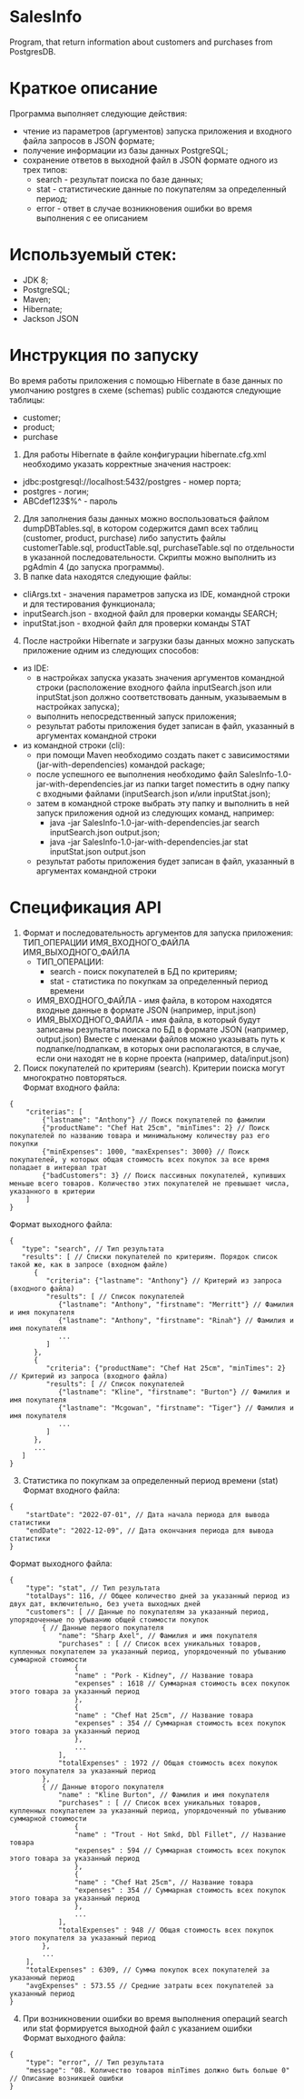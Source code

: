 # SalesInfo
Program, that return information about customers and purchases from PostgresDB.

# Краткое описание
Программа выполняет следующие действия:
* чтение из параметров (аргументов) запуска приложения и входного файла запросов в JSON формате;
* получение информации из базы данных PostgreSQL;
* сохранение ответов в выходной файл в JSON формате одного из трех типов:
    - search - результат поиска по базе данных;
    - stat - статистические данные по покупателям за определенный период;
    - error - ответ в случае возникновения ошибки во время выполнения с ее описанием

# Используемый стек:
* JDK 8;
* PostgreSQL;
* Maven;
* Hibernate;
* Jackson JSON

# Инструкция по запуску

Во время работы приложения с помощью Hibernate в базе данных по умолчанию postgres в схеме (schemas) public
создаются следующие таблицы:
* customer;
* product;
* purchase

1. Для работы Hibernate в файле конфигурации hibernate.cfg.xml необходимо указать корректные
значения настроек:
* <property name="connection.url">jdbc:postgresql://localhost:5432/postgres</property> - номер порта;
* <property name="connection.username">postgres</property> - логин;
* <property name="connection.password">ABCdef123$%^</property> - пароль
2. Для заполнения базы данных можно воспользоваться файлом dumpDBTables.sql, в котором содержится дамп
всех таблиц (customer, product, purchase) либо запустить файлы customerTable.sql, productTable.sql, purchaseTable.sql 
по отдельности в указанной последовательности. Скрипты можно выполнить из pgAdmin 4 (до запуска программы).
3. В папке data находятся следующие файлы:
* cliArgs.txt - значения параметров запуска из IDE, командной строки и для тестирования функционала;
* inputSearch.json - входной файл для проверки команды SEARCH;
* inputStat.json - входной файл для проверки команды STAT
4. После настройки Hibernate и загрузки базы данных можно запускать приложение одним из следующих способов:
* из IDE:
    - в настройках запуска указать значения аргументов командной строки (расположение входного файла inputSearch.json 
    или inputStat.json должно соответствовать данным, указываемым в настройках запуска);
    - выполнить непосредственный запуск приложения;
    - результат работы приложения будет записан в файл, указанный в аргументах командной строки
* из командной строки (cli):
    - при помощи Maven необходимо создать пакет с зависимостями (jar-with-dependencies) командой package;
    - после успешного ее выполнения необходимо файл SalesInfo-1.0-jar-with-dependencies.jar из папки target поместить в
    одну папку с входными файлами (inputSearch.json и/или inputStat.json);
    - затем в командной строке выбрать эту папку и выполнить в ней запуск приложения одной из следующих команд, например:
        * java -jar SalesInfo-1.0-jar-with-dependencies.jar search inputSearch.json output.json;
        * java -jar SalesInfo-1.0-jar-with-dependencies.jar stat inputStat.json output.json
    - результат работы приложения будет записан в файл, указанный в аргументах командной строки

# Спецификация API

1. Формат и последовательность аргументов для запуска приложения:  
   ТИП_ОПЕРАЦИИ ИМЯ_ВХОДНОГО_ФАЙЛА ИМЯ_ВЫХОДНОГО_ФАЙЛА
   - ТИП_ОПЕРАЦИИ:
      * search - поиск покупателей в БД по критериям;
      * stat - статистика по покупкам за определенный период времени
   - ИМЯ_ВХОДНОГО_ФАЙЛА - имя файла, в котором находятся входные данные в формате JSON (например, input.json)
   - ИМЯ_ВЫХОДНОГО_ФАЙЛА - имя файла, в который будут записаны результаты поиска по БД в формате JSON (например, output.json)
   Вместе с именами файлов можно указывать путь к подпапке/подпапкам, в которых они располагаются, в случае, если они 
   находят не в корне проекта (например, data/input.json) 
2. Поиск покупателей по критериям (search). Критерии поиска могут многократно повторяться.  
Формат входного файла:
```
{
    "criterias": [
        {"lastname": "Anthony"} // Поиск покупателей по фамилии
        {"productName": "Chef Hat 25cm", "minTimes": 2} // Поиск покупателей по названию товара и минимальному количеству раз его покупки
        {"minExpenses": 1000, "maxExpenses": 3000} // Поиск покупателей, у которых общая стоимость всех покупок за все время попадает в интервал трат
        {"badCustomers": 3} // Поиск пассивных покупателей, купивших меньше всего товаров. Количество этих покупателей не превышает числа, указанного в критерии
    ]
}
```
Формат выходного файла:
```
{
   "type": "search", // Тип результата
   "results": [ // Списки покупателей по критериям. Порядок список такой же, как в запросе (входном файле)
      {
         "criteria": {"lastname": "Anthony"} // Критерий из запроса (входного файла)
         "results": [ // Список покупателей
            {"lastname": "Anthony", "firstname": "Merritt"} // Фамилия и имя покупателя
            {"lastname": "Anthony", "firstname": "Rinah"} // Фамилия и имя покупателя
            ...
         ]  
      },
      {
         "criteria": {"productName": "Chef Hat 25cm", "minTimes": 2} // Критерий из запроса (входного файла)
         "results": [ // Список покупателей
            {"lastname": "Kline", "firstname": "Burton"} // Фамилия и имя покупателя
            {"lastname": "Mcgowan", "firstname": "Tiger"} // Фамилия и имя покупателя
            ...
         ]
      },
      ...
   ]
}
```
3. Статистика по покупкам за определенный период времени (stat)  
Формат входного файла:
```
{
    "startDate": "2022-07-01", // Дата начала периода для вывода статистики
    "endDate": "2022-12-09", // Дата окончания периода для вывода статистики
}
```
Формат выходного файла:
```
{
    "type": "stat", // Тип результата
    "totalDays": 116, // Общее количество дней за указанный период из двух дат, включительно, без учета выходных дней
    "customers": [ // Данные по покупателям за указанный период, упорядоченные по убыванию общей стоимости покупок
        { // Данные первого покупателя
            "name": "Sharp Axel", // Фамилия и имя покупателя
            "purchases" : [ // Список всех уникальных товаров, купленных покупателем за указанный период, упорядоченный по убыванию суммарной стоимости
                {
                "name" : "Pork - Kidney", // Название товара
                "expenses" : 1618 // Суммарная стоимость всех покупок этого товара за указанный период
                },
                {
                "name" : "Chef Hat 25cm", // Название товара
                "expenses" : 354 // Суммарная стоимость всех покупок этого товара за указанный период
                },
                ...
            ],
            "totalExpenses" : 1972 // Общая стоимость всех покупок этого покупателя за указанный период
        },
        { // Данные второго покупателя
            "name" : "Kline Burton", // Фамилия и имя покупателя
            "purchases" : [ // Список всех уникальных товаров, купленных покупателем за указанный период, упорядоченный по убыванию суммарной стоимости
                {
                "name" : "Trout - Hot Smkd, Dbl Fillet", // Название товара
                "expenses" : 594 // Суммарная стоимость всех покупок этого товара за указанный период
                },
                {
                "name" : "Chef Hat 25cm", // Название товара
                "expenses" : 354 // Суммарная стоимость всех покупок этого товара за указанный период
                },
                ...
            ],
            "totalExpenses" : 948 // Общая стоимость всех покупок этого покупателя за указанный период
        },
        ...
    ],
    "totalExpenses" : 6309, // Сумма покупок всех покупателей за указанный период
    "avgExpenses" : 573.55 // Средние затраты всех покупателей за указанный период
}
```
4. При возникновении ошибки во время выполнения операций search или stat формируется выходной файл с указанием ошибки  
Формат выходного файла:
```
{
    "type": "error", // Тип результата
    "message": "08. Количество товаров minTimes должно быть больше 0" // Описание возникшей ошибки
}
```